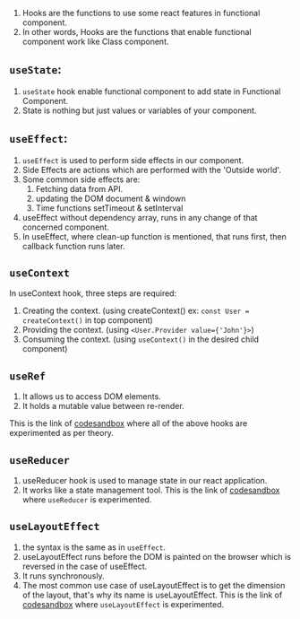 1. Hooks are the functions to use some react features in functional component.
2. In other words, Hooks are the functions that enable functional component work like Class component.

## `useState`:
  1. `useState` hook enable functional component to add state in Functional Component.
  2. State is nothing but just values or variables of your component.

## `useEffect`:
   1. `useEffect` is used to perform side effects in our component.
   2. Side Effects are actions which are performed with the 'Outside world'.
   3. Some common side effects are:
      1. Fetching data from API.
      2. updating the DOM document & windown
      3. Time functions setTimeout & setInterval
   4. useEffect without dependency array, runs in any change of that concerned component.
   5. In useEffect, where clean-up function is mentioned, that runs first, then callback function runs later.

## `useContext` 
   In useContext hook, three steps are required:
  1. Creating the context. (using createContext() ex: `const User = createContext()` in top component)
  2. Providing the context. (using `<User.Provider value={'John'}>`)
  3. Consuming the context. (using `useContext()` in the desired child component)

 ## `useRef`
  1. It allows us to access DOM elements.
  2. It holds a mutable value between re-render.

This is the link of [codesandbox](https://codesandbox.io/s/react-hooks-d5vy2w?file=/src/App.js) where all of the above hooks are experimented as per theory.

## `useReducer` 
   1. useReducer hook is used to manage state in our react application.
   2. It works like a state management tool.
This is the link of [codesandbox](https://codesandbox.io/s/usereducer-hooks-v8xqn6?file=/src/App.js) where `useReducer` is experimented.

## `useLayoutEffect`
   1. the syntax is the same as in `useEffect`.
   2. useLayoutEffect runs before the DOM is painted on the browser which is reversed in the case of useEffect.
   3. It runs synchronously.
   4. The most common use case of useLayoutEffect is to get the dimension of the layout, that's why its name is useLayoutEffect. 
This is the link of [codesandbox](https://codesandbox.io/s/uselayouteffect-fd3jgh?file=/src/App.js) where `useLayoutEffect` is experimented.

 
